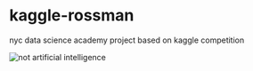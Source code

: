 # kaggle-rossman
nyc data science academy project based on kaggle competition

![not artificial intelligence](http://www.explainxkcd.com//wiki/images/b/b0/candy_button_paper.png)
